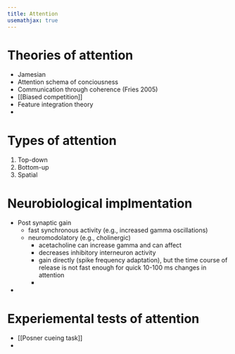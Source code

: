 ```yaml
---
title: Attention
usemathjax: true
---
```

# Theories of attention

- Jamesian 
- Attention schema of conciousness
- Communication through coherence (Fries 2005)
- [[Biased competition]]
- Feature integration theory
- 


# Types of attention

1. Top-down
2. Bottom-up
3. Spatial

# Neurobiological implmentation

- Post synaptic gain
	- fast synchronous activity (e.g., increased gamma oscillations)
	- neuromodolatory (e.g., cholinergic)
		- acetacholine can increase gamma and can affect 
		- decreases inhibitory interneuron activity
		- gain directly (spike frequency adaptation), but the time course of release is not fast enough for quick 10-100 ms changes in attention
		- 
- 

# Experiemental tests of attention

- [[Posner cueing task]]
- 